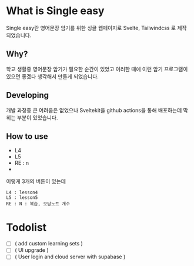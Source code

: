 # What is Single easy

Single easy란 영어문장 암기를 위한 싱글 웹페이지로 Svelte, Tailwindcss 로 제작되었습니다.

## Why?

학교 생활중 영어문장 암기가 필요한 순간이 있었고 이러한 때에 이런 암기 프로그램이 있으면 좋겠다 생각해서 만들게 되었습니다.

## Developing

개발 과정중 큰 어려움은 없었으나 Sveltekit을 github actions을 통해 배포하는데 막히는 부분이 있었습니다.

## How to use

 - L4
 - L5
 - RE : n
 - 
 이렇게 3개의 버튼이 있는데

 ```
 L4 : lesson4
 L5 : lesson5
 RE : N : 복습, 오답노트 개수
```

# Todolist

- [ ] ( add custom learning sets )
- [ ] ( UI upgrade )
- [ ] ( User login and cloud server with supabase )
